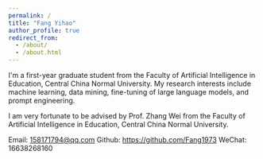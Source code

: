 ```yaml
---
permalink: /
title: "Fang Yihao"
author_profile: true
redirect_from: 
  - /about/
  - /about.html
---
```

I'm a first-year graduate student from the Faculty of Artificial Intelligence in Education, Central China Normal University. My research interests include machine learning, data mining, fine-tuning of large language models, and prompt engineering.

I am very fortunate to be advised by Prof. Zhang Wei from the Faculty of Artificial Intelligence in Education, Central China Normal University.

Email: 158171794@qq.com 
Github: https://github.com/Fang1973 
WeChat: 16638268160

